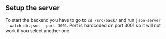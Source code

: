 ## Setup the server

To start the backend you have to go to `cd /src/back/` and run `json-server  --watch db.json --port 3001`. Port is hardcoded on port 3001 so it will not work if you select another one.
